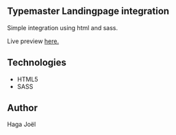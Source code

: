 ## Typemaster Landingpage integration

Simple integration using html and sass.

Live preview [here.]()

## Technologies

- HTML5
- SASS

## Author

Haga Joël
